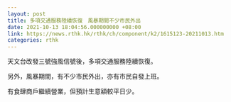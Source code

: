 ```yaml
---
layout: post
title: 多項交通服務陸續恢復　風暴期間不少市民外出
date: 2021-10-13 18:04:56.000000000 +08:00
link: https://news.rthk.hk/rthk/ch/component/k2/1615123-20211013.htm
categories: rthk
---
```


天文台改發三號強風信號後，多項交通服務陸續恢復。

另外，風暴期間，有不少市民外出，亦有市民自發上班。

有食肆商戶繼續營業，但預計生意額較平日少。
